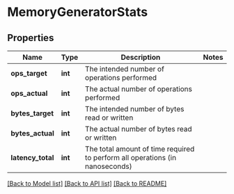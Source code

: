 # MemoryGeneratorStats

## Properties
Name | Type | Description | Notes
------------ | ------------- | ------------- | -------------
**ops_target** | **int** | The intended number of operations performed | 
**ops_actual** | **int** | The actual number of operations performed | 
**bytes_target** | **int** | The intended number of bytes read or written | 
**bytes_actual** | **int** | The actual number of bytes read or written | 
**latency_total** | **int** | The total amount of time required to perform all operations (in nanoseconds) | 

[[Back to Model list]](../README.md#documentation-for-models) [[Back to API list]](../README.md#documentation-for-api-endpoints) [[Back to README]](../README.md)


